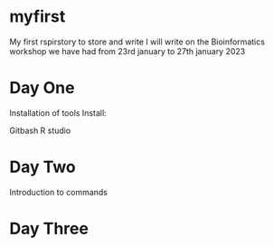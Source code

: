 # myfirst
My first rspirstory to store and write
I will write on the Bioinformatics workshop we have had from 23rd january to 27th january 2023


# Day One
Installation of tools
Install:

Gitbash
R studio

# Day Two
Introduction to commands 

# Day Three
